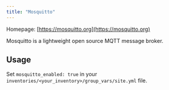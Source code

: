 ```yaml
---
title: "Mosquitto"
---
```


Homepage: [https://mosquitto.org](https://mosquitto.org)

Mosquitto is a lightweight open source MQTT message broker.

## Usage

Set `mosquitto_enabled: true` in your `inventories/<your_inventory>/group_vars/site.yml` file.
